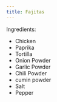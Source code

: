 ```yaml
---
title: Fajitas
---
```


Ingredients:
- Chicken
- Paprika
- Tortilla
- Onion Powder
- Garlic Powder
- Chili Powder
- cumin powder
- Salt
- Pepper
